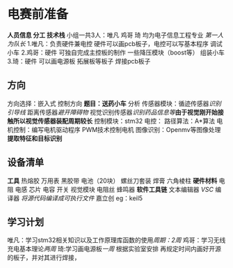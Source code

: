# 电赛前准备
**人员信息 分工 技术栈**
 小组一共3人：唯凡 鸡哥 琦 均为电子信息工程专业 *第一人为队长*
 1.唯凡：负责硬件兼电控 硬件可以画pcb板子，电控可以写基本程序 调试小车
 2.鸡哥：硬件 可独自完成主控板的制作 一些降压模块（boost等） 组装小车
 3.琦：硬件 可以画电源板 拓展板等板子 焊接pcb板子
## 方向
方向选择：嵌入式 控制方向
**题目：送药小车**
  分析 
 传感器模块：循迹传感器*识别引导线*  距离传感器*避开障碍物* 视觉识别传感器*识别药品信息等***由于视觉刚开始接触所以视觉传感器装配周期较长**
 控制模块：stm32
  电控：
 路径算法：A*算法
 电机控制：编写电机驱动程序 PWM技术控制电机
 图像识别：Openmv等图像处理**提取特征和目标识别**
## 设备清单
**工具**
    热熔胶 万用表 黑胶带 电池（20块） 螺丝刀套装 焊膏 六角棱柱 
**硬件材料**
   电阻 电感 芯片 电容 开关 视觉模块 电阻丝 蜂鸣器
**软件工具链**
   文本编辑器 *VSC*  编译器 *将源代码编译成可执行文件*  嘉立创
eg：keil5
## 学习计划
  唯凡：学习stm32相关知识以及工作原理库函数的使用*周期：2周* 
  鸡哥：学习无线充电基本理论*两周*
  琦:学习画电源板*一周*
  根据实验室安排 再规定时间内画好开源的板子，并对其进行焊接，

